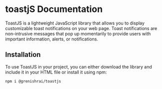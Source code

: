 # toastjS Documentation
ToastJS is a lightweight JavaScript library that allows you to display customizable toast notifications on your web page. Toast notifications are non-intrusive messages that pop up momentarily to provide users with important information, alerts, or notifications.

## Installation

To use ToastJS in your project, you can either download the library and include it in your HTML file or install it using npm:
```
npm i @grenishrai/toastjs
```
